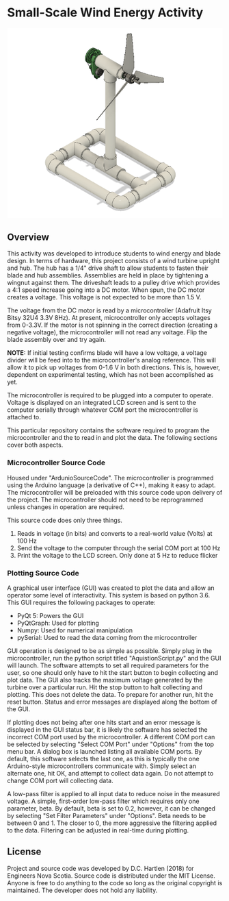 # Small-Scale Wind Energy Activity

![Turbine CAD Rendering](/ReadmeImages/WindTurbineMockup.png)

## Overview

This activity was developed to introduce students to wind energy and blade design. In terms of hardware, this project consists of a wind turbine upright and hub. The hub has a 1/4" drive shaft to allow students to fasten their blade and hub assemblies. Assemblies are held in place by tightening a wingnut against them. The driveshaft leads to a pulley drive which provides a 4:1 speed increase going into a DC motor. When spun, the DC motor creates a voltage. This voltage is not expected to be more than 1.5 V.

The voltage from the DC motor is read by a microcontroller (Adafruit Itsy Bitsy 32U4 3.3V 8Hz). At present, microcontroller only accepts voltages from 0-3.3V. If the motor is not spinning in the correct direction (creating a negative voltage), the microcontroller will not read any voltage. Flip the blade assembly over and try again.

**NOTE:** If initial testing confirms blade will have a low voltage, a voltage divider will be feed into to the microcontroller's analog reference. This will allow it to pick up voltages from 0-1.6 V in both directions. This is, however, dependent on experimental testing, which has not been accomplished as yet.

The microcontroller is required to be plugged into a computer to operate. Voltage is displayed on an integrated LCD screen and is sent to the computer serially through whatever COM port the microcontroller is attached to.

This particular repository contains the software required to program the microcontroller and the to read in and plot the data. The following sections cover both aspects.

### Microcontroller Source Code
Housed under "ArdunioSourceCode". The microcontroller is programmed using the Arduino language (a derivative of C++), making it easy to adapt. The microcontroller will be preloaded with this source code upon delivery of the project. The microcontroller should not need to be reprogrammed unless changes in operation are required. 

This source code does only three things.

1) Reads in voltage (in bits) and converts to a real-world value (Volts) at 100 Hz
2) Send the voltage to the computer through the serial COM port at 100 Hz
3) Print the voltage to the LCD screen. Only done at 5 Hz to reduce flicker

### Plotting Source Code
A graphical user interface (GUI) was created to plot the data and allow an operator some level of interactivity. This system is based on python 3.6. This GUI requires the following packages to operate:

* PyQt 5: Powers the GUI
* PyQtGraph: Used for plotting
* Numpy: Used for numerical manipulation
* pySerial: Used to read the data coming from the microcontroller

GUI operation is designed to be as simple as possible. Simply plug in the microcontroller, run the python script titled "AquistionScript.py" and the GUI will launch. The software attempts to set all required parameters for the user, so one should only have to hit the start button to begin collecting and plot data. The GUI also tracks the maximum voltage generated by the turbine over a particular run. Hit the stop button to halt collecting and plotting. This does not delete the data. To prepare for another run, hit the reset button. Status and error messages are displayed along the bottom of the GUI.

If plotting does not being after one hits start and an error message is displayed in the GUI status bar, it is likely the software has selected the incorrect COM port used by the microcontroller. A different COM port can be selected by selecting "Select COM Port" under "Options" from the top menu bar. A dialog box is launched listing all available COM ports. By default, this software selects the last one, as this is typically the one Arduino-style microcontrollers communicate with. Simply select an alternate one, hit OK, and attempt to collect data again. Do not attempt to change COM port will collecting data. 

A low-pass filter is applied to all input data to reduce noise in the measured voltage. A simple, first-order low-pass filter which requires only one parameter, beta. By default, beta is set to 0.2, however, it can be changed by selecting "Set Filter Parameters" under "Options". Beta needs to be between 0 and 1. The closer to 0, the more aggressive the filtering applied to the data. Filtering can be adjusted in real-time during plotting.

## License
Project and source code was developed by D.C. Hartlen (2018) for Engineers Nova Scotia. Source code is distributed under the MIT License. Anyone is free to do anything to the code so long as the original copyright is maintained. The developer does not hold any liability.
